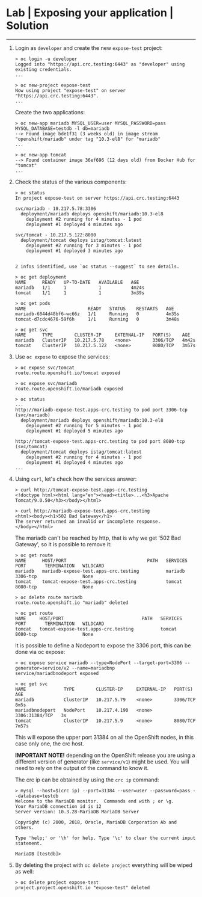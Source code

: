 # Lab | Exposing your application | Solution

---

1. Login as `developer` and create the new `expose-test` project:

   ```console
   > oc login -u developer
   Logged into "https://api.crc.testing:6443" as "developer" using existing credentials.
   ...

   > oc new-project expose-test
   Now using project "expose-test" on server "https://api.crc.testing:6443".
   ...
   ```

   Create the two applications:

   ```console
   > oc new-app mariadb MYSQL_USER=user MYSQL_PASSWORD=pass MYSQL_DATABASE=testdb -l db=mariadb
   --> Found image bde1f31 (3 weeks old) in image stream "openshift/mariadb" under tag "10.3-el8" for "mariadb"
   ...

   > oc new-app tomcat
   --> Found container image 36ef696 (12 days old) from Docker Hub for "tomcat"
   ...
   ```

2. Check the status of the various components:

   ```console
   > oc status
   In project expose-test on server https://api.crc.testing:6443

   svc/mariadb - 10.217.5.78:3306
     deployment/mariadb deploys openshift/mariadb:10.3-el8
       deployment #2 running for 4 minutes - 1 pod
       deployment #1 deployed 4 minutes ago

   svc/tomcat - 10.217.5.122:8080
     deployment/tomcat deploys istag/tomcat:latest
       deployment #2 running for 3 minutes - 1 pod
       deployment #1 deployed 3 minutes ago


   2 infos identified, use `oc status --suggest` to see details.

   > oc get deployment
   NAME      READY   UP-TO-DATE   AVAILABLE   AGE
   mariadb   1/1     1            1           4m24s
   tomcat    1/1     1            1           3m39s

   > oc get pods
   NAME                       READY   STATUS    RESTARTS   AGE
   mariadb-6844d48bf6-wc66z   1/1     Running   0          4m35s
   tomcat-d7cdc4676-59f6h     1/1     Running   0          3m48s

   > oc get svc
   NAME      TYPE        CLUSTER-IP     EXTERNAL-IP   PORT(S)    AGE
   mariadb   ClusterIP   10.217.5.78    <none>        3306/TCP   4m42s
   tomcat    ClusterIP   10.217.5.122   <none>        8080/TCP   3m57s
   ```

3. Use `oc expose` to expose the services:

   ```console
   > oc expose svc/tomcat
   route.route.openshift.io/tomcat exposed

   > oc expose svc/mariadb
   route.route.openshift.io/mariadb exposed

   > oc status
   ...
   http://mariadb-expose-test.apps-crc.testing to pod port 3306-tcp (svc/mariadb)
     deployment/mariadb deploys openshift/mariadb:10.3-el8
       deployment #2 running for 5 minutes - 1 pod
       deployment #1 deployed 5 minutes ago

   http://tomcat-expose-test.apps-crc.testing to pod port 8080-tcp (svc/tomcat)
     deployment/tomcat deploys istag/tomcat:latest
       deployment #2 running for 4 minutes - 1 pod
       deployment #1 deployed 4 minutes ago
   ...
   ```

4. Using `curl`, let's check how the services answer:

   ```console
   > curl http://tomcat-expose-test.apps-crc.testing
   <!doctype html><html lang="en"><head><title>...<h3>Apache Tomcat/9.0.50</h3></body></html>

   > curl http://mariadb-expose-test.apps-crc.testing
   <html><body><h1>502 Bad Gateway</h1>
   The server returned an invalid or incomplete response.
   </body></html>
   ```

   The mariadb can't be reached by http, that is why we get '502 Bad Gateway', so
   it is possible to remove it:

   ```console
   > oc get route
   NAME      HOST/PORT                              PATH   SERVICES   PORT       TERMINATION   WILDCARD
   mariadb   mariadb-expose-test.apps-crc.testing          mariadb    3306-tcp                 None
   tomcat    tomcat-expose-test.apps-crc.testing           tomcat     8080-tcp                 None

   > oc delete route mariadb
   route.route.openshift.io "mariadb" deleted

   > oc get route
   NAME     HOST/PORT                             PATH   SERVICES   PORT       TERMINATION   WILDCARD
   tomcat   tomcat-expose-test.apps-crc.testing          tomcat     8080-tcp                 None
   ```

   It is possible to define a Nodeport to expose the 3306 port, this can be
   done via oc expose:

   ```console
   > oc expose service mariadb --type=NodePort --target-port=3306 --generator=service/v2 --name=mariadbnp
   service/mariadbnodeport exposed

   > oc get svc
   NAME              TYPE        CLUSTER-IP     EXTERNAL-IP   PORT(S)          AGE
   mariadb           ClusterIP   10.217.5.79    <none>        3306/TCP         8m5s
   mariadbnodeport   NodePort    10.217.4.190   <none>        3306:31384/TCP   3s
   tomcat            ClusterIP   10.217.5.9     <none>        8080/TCP         7m57s
   ```

   This will expose the upper port 31384 on all the OpenShift nodes, in this
   case only one, the crc host.

   **IMPORTANT NOTE!** depending on the OpenShift release you are using a
   different version of generator (like `service/v1`) might be used. You will
   need to rely on the output of the command to know it.

   The crc ip can be obtained by using the `crc ip` command:

   ```console
   > mysql --host=$(crc ip) --port=31384 --user=user --password=pass --database=testdb
   Welcome to the MariaDB monitor.  Commands end with ; or \g.
   Your MariaDB connection id is 12
   Server version: 10.3.28-MariaDB MariaDB Server

   Copyright (c) 2000, 2018, Oracle, MariaDB Corporation Ab and others.

   Type 'help;' or '\h' for help. Type '\c' to clear the current input statement.

   MariaDB [testdb]>
   ```

5. By deleting the project with `oc delete project` everything will be wiped
   as well:

   ```console
   > oc delete project expose-test
   project.project.openshift.io "expose-test" deleted
   ```
